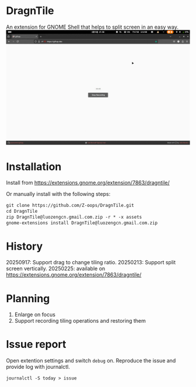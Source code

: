 # DragnTile
An extension for GNOME Shell that helps to split screen in an easy way.
![split screen](https://github.com/Z-oops/DragnTile/blob/main/assets/split-screen.gif)

# Installation
Install from https://extensions.gnome.org/extension/7863/dragntile/

Or manually install with the following steps:
```shell
git clone https://github.com/Z-oops/DragnTile.git
cd DragnTile
zip DragnTile@luozengcn.gmail.com.zip -r * -x assets
gnome-extensions install DragnTile@luozengcn.gmail.com.zip
```
# History
20250917: Support drag to change tiling ratio.
20250213: Support split screen vertically.
20250225: available on https://extensions.gnome.org/extension/7863/dragntile/ 

# Planning
1. Enlarge on focus
2. Support recording tiling operations and restoring them

# Issue report
Open extention settings and switch `debug` on. Reproduce the issue and provide log with journalctl.
```shell
journalctl -S today > issue
```

